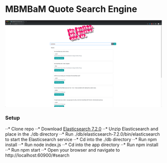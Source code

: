 #  MBMBaM Quote Search Engine

![Alt text](./app/src/images/Screenshot.png?raw=true "MBMBaM Quote Search")

### Setup

⋅⋅* Clone repo
⋅⋅* Download [Elasticsearch 7.2.0](https://www.elastic.co/downloads/elasticsearch)
⋅⋅* Unzip Elasticsearch and place in the ./db directory
⋅⋅* Run ./db/elasticsearch-7.2.0/bin/elasticsearch to start the Elasticsearch service
⋅⋅* Cd into the ./db directory
⋅⋅* Run npm install
⋅⋅* Run node index.js
⋅⋅* Cd into the app directory
⋅⋅* Run npm install
⋅⋅* Run npm start 
⋅⋅* Open your browser and navigate to http://localhost:60900/#search
